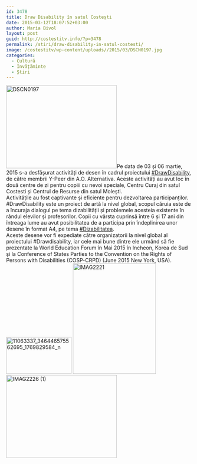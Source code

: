 ```yaml
---
id: 3478
title: Draw Disability în satul Costești
date: 2015-03-12T18:07:52+03:00
author: Maria Bivol
layout: post
guid: http://costestitv.info/?p=3478
permalink: /stiri/draw-disability-in-satul-costesti/
image: /costestitv/wp-content/uploads//2015/03/DSCN0197.jpg
categories:
  - Cultură
  - Învățăminte
  - Știri
---
```

[<img class="alignleft size-medium wp-image-3479" src="/costestitv/wp-content/uploads//2015/03/DSCN0197.jpg" alt="DSCN0197" width="300" height="225" srcset="/costestitv/wp-content/uploads//2015/03/DSCN0197.jpg 300w, /costestitv/wp-content/uploads//2015/03/DSCN0197.jpg 1024w, /costestitv/wp-content/uploads//2015/03/DSCN0197.jpg 45w" sizes="(max-width: 300px) 100vw, 300px" />](/costestitv/wp-content/uploads//2015/03/DSCN0197.jpg)Pe data de 03 și 06 martie, 2015 s-a desfășurat activități de desen în cadrul proiectului [#‎DrawDisability](https://www.facebook.com/hashtag/drawdisability?source=feed_text), de către membrii Y-Peer din A.O. Alternativa. Aceste activități au avut loc în două centre de zi pentru copiii cu nevoi speciale, Centru Curaj din satul Costesti și Centrul de Resurse din satul Molești.  
Activitățile au fost captivante și eficiente pentru dezvoltarea participanților. #DrawDisability este un proiect de artă la nivel global, scopul căruia este de a încuraja dialogul pe tema dizabilității și problemele acesteia existente în rândul elevilor și profesorilor. Copii cu vârsta cuprinsă între 6 și 17 ani din întreaga lume au avut posibilitatea de a participa prin îndeplinirea unor desene în format A4, pe tema [#‎Dizabilitatea](https://www.facebook.com/hashtag/dezabilitatea?source=feed_text).  
Aceste desene vor fi expediate către organizatorii la nivel global al proiectului #Drawdisability, iar cele mai bune dintre ele urmând să fie prezentate la World Education Forum în Mai 2015 în Incheon, Korea de Sud și la Conference of States Parties to the Convention on the Rights of Persons with Disabilities (COSP-CRPD) (June 2015 New York, USA).[<img class="alignleft size-full wp-image-3480" src="/costestitv/wp-content/uploads//2015/03/11063337_346446575562695_1769829584_n.jpg" alt="11063337_346446575562695_1769829584_n" width="177" height="100" />](/costestitv/wp-content/uploads//2015/03/11063337_346446575562695_1769829584_n.jpg) [<img class="alignleft size-medium wp-image-3481" src="/costestitv/wp-content/uploads//2015/03/IMAG2221.jpg" alt="IMAG2221" width="225" height="300" srcset="/costestitv/wp-content/uploads//2015/03/IMAG2221.jpg 225w, /costestitv/wp-content/uploads//2015/03/IMAG2221.jpg 768w" sizes="(max-width: 225px) 100vw, 225px" />](/costestitv/wp-content/uploads//2015/03/IMAG2221.jpg) [<img class="alignleft size-medium wp-image-3482" src="/costestitv/wp-content/uploads//2015/03/IMAG2226-1.jpg" alt="IMAG2226 (1)" width="300" height="225" srcset="/costestitv/wp-content/uploads//2015/03/IMAG2226-1.jpg 300w, /costestitv/wp-content/uploads//2015/03/IMAG2226-1.jpg 1024w, /costestitv/wp-content/uploads//2015/03/IMAG2226-1.jpg 45w" sizes="(max-width: 300px) 100vw, 300px" />](/costestitv/wp-content/uploads//2015/03/IMAG2226-1.jpg)